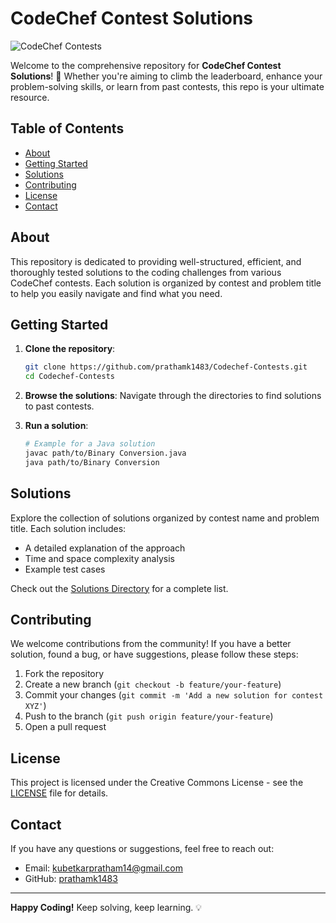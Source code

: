 # CodeChef Contest Solutions

![CodeChef Contests](https://img.shields.io/badge/CodeChef-Contests-blue)

Welcome to the comprehensive repository for **CodeChef Contest Solutions**! 🚀 Whether you're aiming to climb the leaderboard, enhance your problem-solving skills, or learn from past contests, this repo is your ultimate resource.

## Table of Contents

- [About](#about)
- [Getting Started](#getting-started)
- [Solutions](#solutions)
- [Contributing](#contributing)
- [License](#license)
- [Contact](#contact)

## About

This repository is dedicated to providing well-structured, efficient, and thoroughly tested solutions to the coding challenges from various CodeChef contests. Each solution is organized by contest and problem title to help you easily navigate and find what you need.

## Getting Started

1. **Clone the repository**:
    ```bash
    git clone https://github.com/prathamk1483/Codechef-Contests.git
    cd Codechef-Contests
    ```

2. **Browse the solutions**: Navigate through the directories to find solutions to past contests.

3. **Run a solution**:
    ```bash
    # Example for a Java solution
    javac path/to/Binary Conversion.java
    java path/to/Binary Conversion
    ```

## Solutions

Explore the collection of solutions organized by contest name and problem title. Each solution includes:
- A detailed explanation of the approach
- Time and space complexity analysis
- Example test cases

Check out the [Solutions Directory](./) for a complete list.

## Contributing

We welcome contributions from the community! If you have a better solution, found a bug, or have suggestions, please follow these steps:

1. Fork the repository
2. Create a new branch (`git checkout -b feature/your-feature`)
3. Commit your changes (`git commit -m 'Add a new solution for contest XYZ'`)
4. Push to the branch (`git push origin feature/your-feature`)
5. Open a pull request

## License

This project is licensed under the Creative Commons License - see the [LICENSE](LICENSE) file for details.

## Contact

If you have any questions or suggestions, feel free to reach out:

- Email: [kubetkarpratham14@gmail.com](mailto:kubetkarpratham14@gmail.com)
- GitHub: [prathamk1483](https://github.com/prathamk1483)

---

**Happy Coding!** Keep solving, keep learning. 💡
